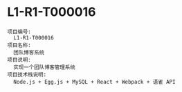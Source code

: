 # L1-R1-T000016


    项目编号:
      L1-R1-T000016
    项目名称:
      团队博客系统
    项目说明:
      实现一个团队博客管理系统
    项目技术栈说明:
      Node.js + Egg.js + MySQL + React + Webpack + 语雀 API
    